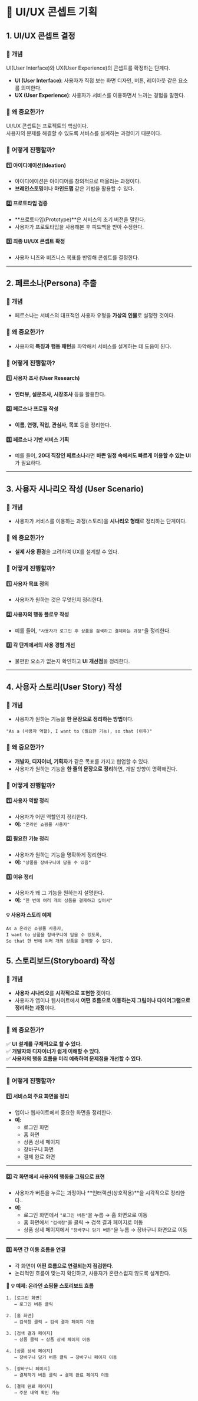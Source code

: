 # **📌 UI/UX 콘셉트 기획**

## **1. UI/UX 콘셉트 결정**
### 🔹 **개념**
UI(User Interface)와 UX(User Experience)의 콘셉트를 확정하는 단계다.

- **UI (User Interface)**: 사용자가 직접 보는 화면 디자인, 버튼, 레이아웃 같은 요소를 의미한다.
- **UX (User Experience)**: 사용자가 서비스를 이용하면서 느끼는 경험을 말한다.

### 🔹 **왜 중요한가?**
UI/UX 콘셉트는 프로젝트의 핵심이다.  
사용자의 문제를 해결할 수 있도록 서비스를 설계하는 과정이기 때문이다.

### 🔹 **어떻게 진행할까?**
#### **1️⃣ 아이디에이션(Ideation)**
- 아이디에이션은 아이디어를 창의적으로 떠올리는 과정이다.
- **브레인스토밍**이나 **마인드맵** 같은 기법을 활용할 수 있다.

#### **2️⃣ 프로토타입 검증**
- **프로토타입(Prototype)**은 서비스의 초기 버전을 말한다.
- 사용자가 프로토타입을 사용해본 후 피드백을 받아 수정한다.

#### **3️⃣ 최종 UI/UX 콘셉트 확정**
- 사용자 니즈와 비즈니스 목표를 반영해 콘셉트를 결정한다.

---

## **2. 페르소나(Persona) 추출**
### 🔹 **개념**
- 페르소나는 서비스의 대표적인 사용자 유형을 **가상의 인물**로 설정한 것이다.

### 🔹 **왜 중요한가?**
- 사용자의 **특징과 행동 패턴**을 파악해서 서비스를 설계하는 데 도움이 된다.

### 🔹 **어떻게 진행할까?**
#### **1️⃣ 사용자 조사 (User Research)**
- **인터뷰, 설문조사, 시장조사** 등을 활용한다.

#### **2️⃣ 페르소나 프로필 작성**
- **이름, 연령, 직업, 관심사, 목표** 등을 정리한다.

#### **3️⃣ 페르소나 기반 서비스 기획**
- 예를 들어, **20대 직장인 페르소나**라면 **바쁜 일정 속에서도 빠르게 이용할 수 있는 UI**가 필요하다.

---

## **3. 사용자 시나리오 작성 (User Scenario)**
### 🔹 **개념**
- 사용자가 서비스를 이용하는 과정(스토리)을 **시나리오 형태**로 정리하는 단계이다.

### 🔹 **왜 중요한가?**
- **실제 사용 환경**을 고려하여 UX를 설계할 수 있다.

### 🔹 **어떻게 진행할까?**
#### **1️⃣ 사용자 목표 정의**
- 사용자가 원하는 것은 무엇인지 정리한다.

#### **2️⃣ 사용자의 행동 플로우 작성**
- 예를 들어, `"사용자가 로그인 후 상품을 검색하고 결제하는 과정"`을 정리한다.

#### **3️⃣ 각 단계에서의 사용 경험 개선**
- 불편한 요소가 없는지 확인하고 **UI 개선점**을 정리한다.

---

## **4. 사용자 스토리(User Story) 작성**
### 🔹 **개념**
- 사용자가 원하는 기능을 **한 문장으로 정리하는 방법**이다.
```
"As a (사용자 역할), I want to (필요한 기능), so that (이유)"
```

### 🔹 **왜 중요한가?**
- **개발자, 디자이너, 기획자**가 같은 목표를 가지고 협업할 수 있다.
- 사용자가 원하는 기능을 **한 줄의 문장으로 정리**하면, 개발 방향이 명확해진다.

### 🔹 **어떻게 진행할까?**
#### **1️⃣ 사용자 역할 정리**
- 사용자가 어떤 역할인지 정리한다.  
- **예:** `"온라인 쇼핑몰 사용자"`

#### **2️⃣ 필요한 기능 정리**
- 사용자가 원하는 기능을 명확하게 정리한다.  
- **예:** `"상품을 장바구니에 담을 수 있음"`

#### **3️⃣ 이유 정리**
- 사용자가 왜 그 기능을 원하는지 설명한다.  
- **예:** `"한 번에 여러 개의 상품을 결제하고 싶어서"`

#### **💡 사용자 스토리 예제**
```plaintext
As a 온라인 쇼핑몰 사용자,  
I want to 상품을 장바구니에 담을 수 있도록,  
So that 한 번에 여러 개의 상품을 결제할 수 있다.
```

## **5. 스토리보드(Storyboard) 작성**
### 🔹 **개념**
- **사용자 시나리오**를 **시각적으로 표현한 것**이다.  
- 사용자가 앱이나 웹사이트에서 **어떤 흐름으로 이동하는지 그림이나 다이어그램으로 정리하는 과정**이다.

---

### 🔹 **왜 중요한가?**
✅ **UI 설계를 구체적으로 할 수 있다.**  
✅ **개발자와 디자이너가 쉽게 이해할 수 있다.**  
✅ **사용자의 행동 흐름을 미리 예측하여 문제점을 개선할 수 있다.**  

---

### 🔹 **어떻게 진행할까?**
#### **1️⃣ 서비스의 주요 화면을 정리**
- 앱이나 웹사이트에서 중요한 화면을 정리한다.  
- **예:**  
  - 로그인 화면  
  - 홈 화면  
  - 상품 상세 페이지  
  - 장바구니 화면  
  - 결제 완료 화면  

---

#### **2️⃣ 각 화면에서 사용자의 행동을 그림으로 표현**
- 사용자가 버튼을 누르는 과정이나 **인터랙션(상호작용)**을 시각적으로 정리한다..
- **예:**  
  - 로그인 화면에서 `"로그인 버튼"`을 누름 → 홈 화면으로 이동  
  - 홈 화면에서 `"검색창"`을 클릭 → 검색 결과 페이지로 이동  
  - 상품 상세 페이지에서 `"장바구니 담기 버튼"`을 누름 → 장바구니 화면으로 이동  

---

#### **3️⃣ 화면 간 이동 흐름을 연결**
- 각 화면이 **어떤 흐름으로 연결되는지 점검한다**.
- 논리적인 흐름이 맞는지 확인하고, 사용자가 혼란스럽지 않도록 설계한다.

📌 **💡 예제: 온라인 쇼핑몰 스토리보드 흐름**
```plaintext
1. [로그인 화면]  
   → 로그인 버튼 클릭  

2. [홈 화면]  
   → 검색창 클릭 → 검색 결과 페이지 이동  

3. [검색 결과 페이지]  
   → 상품 클릭 → 상품 상세 페이지 이동  

4. [상품 상세 페이지]  
   → 장바구니 담기 버튼 클릭 → 장바구니 페이지 이동  

5. [장바구니 페이지]  
   → 결제하기 버튼 클릭 → 결제 완료 페이지 이동  

6. [결제 완료 페이지]  
   → 주문 내역 확인 가능
```

